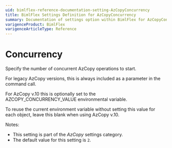 ```yaml
---
uid: bimlflex-reference-documentation-setting-AzCopyConcurrency
title: BimlFlex Settings Definition for AzCopyConcurrency
summary: Documentation of settings option within BimlFlex for AzCopyConcurrency
varigenceProduct: BimlFlex
varigenceArticleType: Reference
---
```


# Concurrency

Specify the number of concurrent AzCopy operations to start.

For legacy AzCopy versions, this is always included as a parameter in the command call.

For AzCopy v.10 this is optionally set to the AZCOPY_CONCURRENCY_VALUE environmental variable.

To reuse the current environment variable without setting this value for each object, leave this blank when using AzCopy v.10.

Notes:

* This setting is part of the *AzCopy* settings category.
* The default value for this setting is `2`.